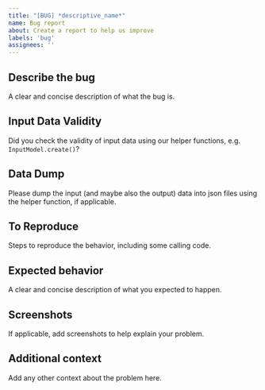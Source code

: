 ```yaml
---
title: "[BUG] *descriptive_name*"
name: Bug report
about: Create a report to help us improve
labels: 'bug'
assignees: ''
---
```


## Describe the bug

A clear and concise description of what the bug is.

## Input Data Validity

Did you check the validity of input data using our helper functions, e.g. `InputModel.create()`?

## Data Dump

Please dump the input (and maybe also the output) data into json files using the helper function, if applicable.

## To Reproduce

Steps to reproduce the behavior, including some calling code.

## Expected behavior

A clear and concise description of what you expected to happen.

## Screenshots

If applicable, add screenshots to help explain your problem.

## Additional context

Add any other context about the problem here.
